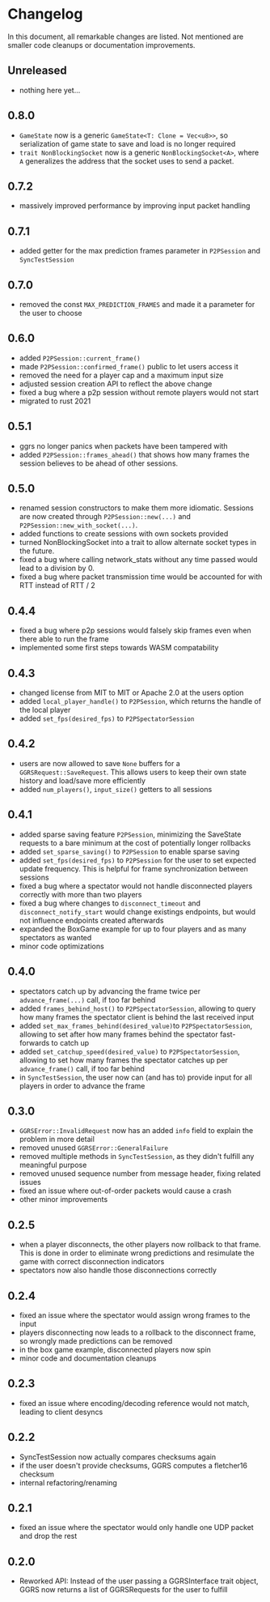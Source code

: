 # Changelog

In this document, all remarkable changes are listed. Not mentioned are smaller code cleanups or documentation improvements.

## Unreleased

- nothing here yet...

## 0.8.0

- `GameState` now is a generic `GameState<T: Clone = Vec<u8>>`, so serialization of game state to save and load is no longer required
- `trait NonBlockingSocket` now is a generic `NonBlockingSocket<A>`, where `A` generalizes the address that the socket uses to send a packet.

## 0.7.2

- massively improved performance by improving input packet handling

## 0.7.1

- added getter for the max prediction frames parameter in `P2PSession` and `SyncTestSession`

## 0.7.0

- removed the const `MAX_PREDICTION_FRAMES` and made it a parameter for the user to choose

## 0.6.0

- added `P2PSession::current_frame()`
- made `P2PSession::confirmed_frame()` public to let users access it
- removed the need for a player cap and a maximum input size
- adjusted session creation API to reflect the above change
- fixed a bug where a p2p session without remote players would not start
- migrated to rust 2021

## 0.5.1

- ggrs no longer panics when packets have been tampered with
- added `P2PSession::frames_ahead()` that shows how many frames the session believes to be ahead of other sessions.

## 0.5.0

- renamed session constructors to make them more idiomatic. Sessions are now created through `P2PSession::new(...)` and `P2PSession::new_with_socket(...)`.
- added functions to create sessions with own sockets provided
- turned NonBlockingSocket into a trait to allow alternate socket types in the future.
- fixed a bug where calling network_stats without any time passed would lead to a division by 0.
- fixed a bug where packet transmission time would be accounted for with RTT instead of RTT / 2

## 0.4.4

- fixed a bug where p2p sessions would falsely skip frames even when there able to run the frame
- implemented some first steps towards WASM compatability

## 0.4.3

- changed license from MIT to MIT or Apache 2.0 at the users option
- added `local_player_handle()` to `P2PSession`, which returns the handle of the local player
- added `set_fps(desired_fps)` to `P2PSpectatorSession`

## 0.4.2

- users are now allowed to save `None` buffers for a `GGRSRequest::SaveRequest`. This allows users to keep their own state history and load/save more efficiently
- added `num_players()`, `input_size()` getters to all sessions

## 0.4.1

- added sparse saving feature `P2PSession`, minimizing the SaveState requests to a bare minimum at the cost of potentially longer rollbacks
- added `set_sparse_saving()` to `P2PSession` to enable sparse saving
- added `set_fps(desired_fps)` to `P2PSession` for the user to set expected update frequency. This is helpful for frame synchronization between sessions
- fixed a bug where a spectator would not handle disconnected players correctly with more than two players
- fixed a bug where changes to `disconnect_timeout` and `disconnect_notify_start` would change existings endpoints, but would not influence endpoints created afterwards
- expanded the BoxGame example for up to four players and as many spectators as wanted
- minor code optimizations

## 0.4.0

- spectators catch up by advancing the frame twice per `advance_frame(...)` call, if too far behind
- added `frames_behind_host()` to `P2PSpectatorSession`, allowing to query how many frames the spectator client is behind the last received input
- added `set_max_frames_behind(desired_value)`to `P2PSpectatorSession`, allowing to set after how many frames behind the spectator fast-forwards to catch up
- added `set_catchup_speed(desired_value)` to `P2PSpectatorSession`, allowing to set how many frames the spectator catches up per `advance_frame()` call, if too far behind
- in `SyncTestSession`, the user now can (and has to) provide input for all players in order to advance the frame

## 0.3.0

- `GGRSError::InvalidRequest` now has an added `info` field to explain the problem in more detail
- removed unused `GGRSError::GeneralFailure`
- removed multiple methods in `SyncTestSession`, as they didn't fulfill any meaningful purpose
- removed unused sequence number from message header, fixing related issues
- fixed an issue where out-of-order packets would cause a crash
- other minor improvements

## 0.2.5

- when a player disconnects, the other players now rollback to that frame. This is done in order to eliminate wrong predictions and resimulate the game with correct disconnection indicators
- spectators now also handle those disconnections correctly

## 0.2.4

- fixed an issue where the spectator would assign wrong frames to the input
- players disconnecting now leads to a rollback to the disconnect frame, so wrongly made predictions can be removed
- in the box game example, disconnected players now spin
- minor code and documentation cleanups

## 0.2.3

- fixed an issue where encoding/decoding reference would not match, leading to client desyncs

## 0.2.2

- SyncTestSession now actually compares checksums again
- if the user doesn't provide checksums, GGRS computes a fletcher16 checksum
- internal refactoring/renaming

## 0.2.1

- fixed an issue where the spectator would only handle one UDP packet and drop the rest

## 0.2.0

- Reworked API: Instead of the user passing a GGRSInterface trait object, GGRS now returns a list of GGRSRequests for the user to fulfill
